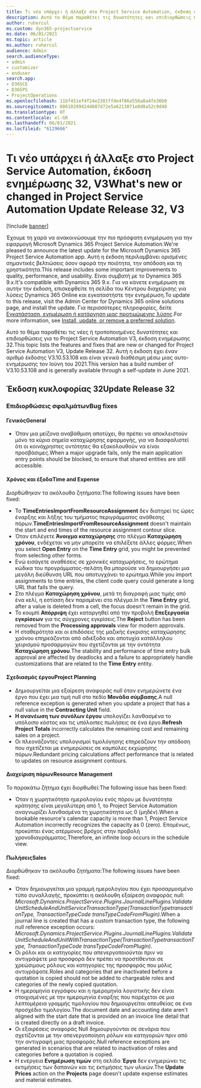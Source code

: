 ```yaml
---
title: Τι νέο υπάρχει ή άλλαξε στο Project Service Automation, έκδοση ενημέρωσης 32, V3
description: Αυτό το θέμα παραθέτει τις δυνατότητες και επιδιορθώσεις που είναι διαθέσιμες στο Project Service Automation, έκδοση ενημέρωσης 32, V3.
author: ruhercul
ms.custom: dyn365-projectservice
ms.date: 06/01/2021
ms.topic: article
ms.author: ruhercul
audience: Admin
search.audienceType:
- admin
- customizer
- enduser
search.app:
- D365CE
- D365PS
- ProjectOperations
ms.openlocfilehash: 11bf451ef4f24e2301ffde4f86a556a8a4fe30b0
ms.sourcegitcommit: 886102894244887d72e5a6213071e8d8a52c9d48
ms.translationtype: HT
ms.contentlocale: el-GR
ms.lasthandoff: 06/01/2021
ms.locfileid: "6129666"
---
```

# <a name="whats-new-or-changed-in-project-service-automation-update-release-32-v3"></a><span data-ttu-id="58c43-103">Τι νέο υπάρχει ή άλλαξε στο Project Service Automation, έκδοση ενημέρωσης 32, V3</span><span class="sxs-lookup"><span data-stu-id="58c43-103">What's new or changed in Project Service Automation Update Release 32, V3</span></span>

[!include [banner](../includes/psa-now-project-operations.md)]

<span data-ttu-id="58c43-104">Έχουμε τη χαρά να ανακοινώσουμε την πιο πρόσφατη ενημέρωση για την εφαρμογή Microsoft Dynamics 365 Project Service Automation.</span><span class="sxs-lookup"><span data-stu-id="58c43-104">We're pleased to announce the latest update for the Microsoft Dynamics 365 Project Service Automation app.</span></span> <span data-ttu-id="58c43-105">Αυτή η έκδοση περιλαμβάνει ορισμένες σημαντικές βελτιώσεις όσον αφορά την ποιότητα, την απόδοση και τη χρηστικότητα.</span><span class="sxs-lookup"><span data-stu-id="58c43-105">This release includes some important improvements to quality, performance, and usability.</span></span> <span data-ttu-id="58c43-106">Είναι συμβατή με το Dynamics 365 9.x.</span><span class="sxs-lookup"><span data-stu-id="58c43-106">It's compatible with Dynamics 365 9.x.</span></span> <span data-ttu-id="58c43-107">Για να κάνετε ενημέρωση σε αυτήν την έκδοση, επισκεφθείτε τη σελίδα του Κέντρου διαχείρισης για λύσεις Dynamics 365 Online και εγκαταστήστε την ενημέρωση.</span><span class="sxs-lookup"><span data-stu-id="58c43-107">To update to this release, visit the Admin Center for Dynamics 365 online solutions page, and install the update.</span></span> <span data-ttu-id="58c43-108">Για περισσότερες πληροφορίες, δείτε [Εγκατάσταση, ενημέρωση ή κατάργηση μιας προτιμώμενης λύσης](/power-platform/admin/install-remove-preferred-solution).</span><span class="sxs-lookup"><span data-stu-id="58c43-108">For more information, see [Install, update, or remove a preferred solution](/power-platform/admin/install-remove-preferred-solution).</span></span>

<span data-ttu-id="58c43-109">Αυτό το θέμα παραθέτει τις νέες ή τροποποιημένες δυνατότητες και επιδιορθώσεις για το Project Service Automation V3, έκδοση ενημέρωσης 32.</span><span class="sxs-lookup"><span data-stu-id="58c43-109">This topic lists the features and fixes that are new or changed for Project Service Automation V3, Update Release 32.</span></span> <span data-ttu-id="58c43-110">Αυτή η έκδοση έχει έναν αριθμό έκδοσης V3.10.53.108 και είναι γενικά διαθέσιμη μέσω μιας αυτο-ενημέρωσης τον Ιούνη του 2021.</span><span class="sxs-lookup"><span data-stu-id="58c43-110">This version has a build number of V3.10.53.108 and is generally available through a self-update in June 2021.</span></span>

## <a name="update-release-32"></a><span data-ttu-id="58c43-111">Έκδοση κυκλοφορίας 32</span><span class="sxs-lookup"><span data-stu-id="58c43-111">Update Release 32</span></span>

### <a name="bug-fixes"></a><span data-ttu-id="58c43-112">Επιδιορθώσεις σφαλμάτων</span><span class="sxs-lookup"><span data-stu-id="58c43-112">Bug fixes</span></span>

#### <a name="general"></a><span data-ttu-id="58c43-113">Γενικός</span><span class="sxs-lookup"><span data-stu-id="58c43-113">General</span></span>

- <span data-ttu-id="58c43-114">Όταν μια μείζονα αναβάθμιση αποτύχει, θα πρέπει να αποκλειστούν μόνο τα κύρια σημεία καταχώρησης εφαρμογής, για να διασφαλιστεί ότι οι κοινόχρηστες οντότητες θα εξακολουθούν να είναι προσβάσιμες.</span><span class="sxs-lookup"><span data-stu-id="58c43-114">When a major upgrade fails, only the main application entry points should be blocked, to ensure that shared entities are still accessible.</span></span>

#### <a name="time-and-expense"></a><span data-ttu-id="58c43-115">Χρόνος και έξοδα</span><span class="sxs-lookup"><span data-stu-id="58c43-115">Time and Expense</span></span>

<span data-ttu-id="58c43-116">Διορθώθηκαν τα ακόλουθα ζητήματα:</span><span class="sxs-lookup"><span data-stu-id="58c43-116">The following issues have been fixed:</span></span>

- <span data-ttu-id="58c43-117">Το **TimeEntriesImportFromResourceAssignment** δεν διατηρεί τις ώρες έναρξης και λήξης του τμήματος περιγράμματος ανάθεσης πόρων.</span><span class="sxs-lookup"><span data-stu-id="58c43-117">**TimeEntriesImportFromResourceAssignment** doesn't maintain the start and end times of the resource assignment contour slice.</span></span>
- <span data-ttu-id="58c43-118">Όταν επιλέγετε **Άνοιγμα καταχώρησης** στο πλέγμα **Καταχώρηση χρόνου**, ενδέχεται να μην μπορείτε να επιλέξετε άλλες φόρμες.</span><span class="sxs-lookup"><span data-stu-id="58c43-118">When you select **Open Entry** on the **Time Entry** grid, you might be prevented from selecting other forms.</span></span>
- <span data-ttu-id="58c43-119">Ενώ εισάγετε αναθέσεις σε χρονικές καταχωρήσεις, το ερώτημα κώδικα του προγράμματος-πελάτη θα μπορούσε να δημιουργήσει μια μεγάλη διεύθυνση URL που αποτυγχάνει το ερώτημα.</span><span class="sxs-lookup"><span data-stu-id="58c43-119">While you import assignments to time entries, the client code query could generate a long URL that fails the query.</span></span>
- <span data-ttu-id="58c43-120">Στο πλέγμα **Καταχώρηση χρόνου**, μετά τη διαγραφή μιας τιμής από ένα κελί, η εστίαση δεν παραμένει στο πλέγμα.</span><span class="sxs-lookup"><span data-stu-id="58c43-120">In the **Time Entry** grid, after a value is deleted from a cell, the focus doesn't remain in the grid.</span></span>
- <span data-ttu-id="58c43-121">Το κουμπί **Απόρριψη** έχει καταργηθεί από την προβολή **Επεξεργασία εγκρίσεων** για τις σύγχρονες εγκρίσεις.</span><span class="sxs-lookup"><span data-stu-id="58c43-121">The **Reject** button has been removed from the **Processing approvals** view for modern approvals.</span></span>
- <span data-ttu-id="58c43-122">Η σταθερότητα και οι επιδόσεις της μαζικής έγκρισης καταχώρησης χρόνου επηρεάζονται από αδιέξοδα και αποτυχία κατάλληλου χειρισμού προσαρμογών που σχετίζονται με την οντότητα **Καταχώρηση χρόνου**.</span><span class="sxs-lookup"><span data-stu-id="58c43-122">The stability and performance of time entry bulk approval are affected by deadlocks and a failure to appropriately handle customizations that are related to the **Time Entry** entity.</span></span>

#### <a name="project-planning"></a><span data-ttu-id="58c43-123">Σχεδιασμός έργου</span><span class="sxs-lookup"><span data-stu-id="58c43-123">Project Planning</span></span>

- <span data-ttu-id="58c43-124">Δημιουργείται μια εξαίρεση αναφοράς null όταν ενημερώνετε ένα έργο που έχει μια τιμή null στο πεδίο **Μονάδα σύμβασης**.</span><span class="sxs-lookup"><span data-stu-id="58c43-124">A null reference exception is generated when you update a project that has a null value in the **Contracting Unit** field.</span></span>
- <span data-ttu-id="58c43-125">**Η ανανέωση των συνόλων έργου** υπολογίζει λανθασμένα το υπόλοιπο κόστος και τις υπόλοιπες πωλήσεις σε ένα έργο.</span><span class="sxs-lookup"><span data-stu-id="58c43-125">**Refresh Project Totals** incorrectly calculates the remaining cost and remaining sales on a project.</span></span>
- <span data-ttu-id="58c43-126">Οι πλεονάζοντες υπολογισμοί τιμολόγησης επηρεάζουν την απόδοση που σχετίζεται με ενημερώσεις σε καμπύλες εκχώρησης πόρων.</span><span class="sxs-lookup"><span data-stu-id="58c43-126">Redundant pricing calculations affect performance that is related to updates on resource assignment contours.</span></span>

#### <a name="resource-management"></a><span data-ttu-id="58c43-127">Διαχείριση πόρων</span><span class="sxs-lookup"><span data-stu-id="58c43-127">Resource Management</span></span>

<span data-ttu-id="58c43-128">Το παρακάτω ζήτημα έχει διορθωθεί:</span><span class="sxs-lookup"><span data-stu-id="58c43-128">The following issue has been fixed:</span></span>

- <span data-ttu-id="58c43-129">Όταν η χωρητικότητα ημερολογίου ενός πόρου με δυνατότητα κράτησης είναι μεγαλύτερη από 1, το Project Service Automation αναγνωρίζει λανθασμένα τη χωρητικότητα ως 0 (μηδέν).</span><span class="sxs-lookup"><span data-stu-id="58c43-129">When a bookable resource's calendar capacity is more than 1, Project Service Automation incorrectly recognizes the capacity as 0 (zero).</span></span> <span data-ttu-id="58c43-130">Επομένως, προκύπτει ένας ατέρμονος βρόχος στην προβολή χρονοδιαγράμματος.</span><span class="sxs-lookup"><span data-stu-id="58c43-130">Therefore, an infinite loop occurs in the schedule view.</span></span>

#### <a name="sales"></a><span data-ttu-id="58c43-131">Πωλήσεις</span><span class="sxs-lookup"><span data-stu-id="58c43-131">Sales</span></span>

<span data-ttu-id="58c43-132">Διορθώθηκαν τα ακόλουθα ζητήματα:</span><span class="sxs-lookup"><span data-stu-id="58c43-132">The following issues have been fixed:</span></span>

- <span data-ttu-id="58c43-133">Όταν δημιουργείται μια γραμμή ημερολογίου που έχει προσαρμοσμένο τύπο συναλλαγής, προκύπτει η ακόλουθη εξαίρεση αναφοράς null: *Microsoft.Dynamics.ProjectService.Plugins.JournalLinePlugins.ValidateUnitScheduleAndUnitServiceTransactionType(TransactionTypetransactionType, TransactionTypeCode transTypeCodeFromPlugin)*.</span><span class="sxs-lookup"><span data-stu-id="58c43-133">When a journal line is created that has a custom transaction type, the following null reference exception occurs: *Microsoft.Dynamics.ProjectService.Plugins.JournalLinePlugins.ValidateUnitScheduleAndUnitWithTransactionType(TransactionTypetransactionType, TransactionTypeCode transTypeCodeFromPlugin)*.</span></span>
- <span data-ttu-id="58c43-134">Οι ρόλοι και οι κατηγορίες που απενεργοποιούνται πριν να αντιγράψετε μια προσφορά δεν πρέπει να προστίθενται σε χρεώσιμους ρόλους και κατηγορίες της προσφοράς που μόλις αντιγράψατε.</span><span class="sxs-lookup"><span data-stu-id="58c43-134">Roles and categories that are inactivated before a quotation is copied should not be added to chargeable roles and categories of the newly copied quotation.</span></span>
- <span data-ttu-id="58c43-135">Η ημερομηνία εγγράφου και η ημερομηνία λογιστικής δεν είναι στοιχισμένες με την ημερομηνία έναρξης που παρέχεται σε μια λεπτομέρεια γραμμής τιμολογίου που δημιουργείται απευθείας σε ένα προσχέδιο τιμολογίου.</span><span class="sxs-lookup"><span data-stu-id="58c43-135">The document date and accounting date aren't aligned with the start date that is provided on an invoice line detail that is created directly on a draft invoice.</span></span>
- <span data-ttu-id="58c43-136">Οι εξαιρέσεις αναφοράς Null δημιουργούνται σε σενάρια που σχετίζονται με την απενεργοποίηση ρόλων και κατηγοριών πριν από την αντιγραφή μιας προσφοράς.</span><span class="sxs-lookup"><span data-stu-id="58c43-136">Null reference exceptions are generated in scenarios that are related to inactivation of roles and categories before a quotation is copied.</span></span>
- <span data-ttu-id="58c43-137">Η ενέργεια **Ενημέρωση τιμών** στη σελίδα **Έργα** δεν ενημερώνει τις εκτιμήσεις των δαπανών και τις εκτιμήσεις των υλικών.</span><span class="sxs-lookup"><span data-stu-id="58c43-137">The **Update Prices** action on the **Projects** page doesn't update expense estimates and material estimates.</span></span>
